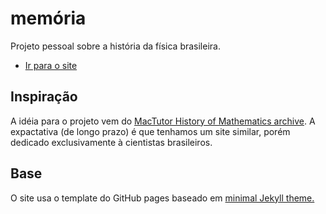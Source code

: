 # memória
Projeto pessoal sobre a história da física brasileira.

- [Ir para o site](https://hosilva.github.io/memoria/)

## Inspiração
A idéia para o projeto vem do [MacTutor History of Mathematics archive](http://www-history.mcs.st-and.ac.uk/).
A expactativa (de longo prazo) é que tenhamos um site similar, porém dedicado exclusivamente à cientistas 
brasileiros.

## Base
O site usa o template do GitHub pages baseado em [minimal Jekyll theme.](https://github.com/pages-themes/minimal)
<!--Couple of additional futures such as a navigation bar and a full page layout are added to the minimal theme.-->

<!-- 
- [See the original theme in action](https://pages-themes.github.io/minimal/)
-->

<!--
## Usage
See [setup and customization instructions](https://kbsezginel.github.io/gh-pages-template/setup) to start using the theme.
-->
